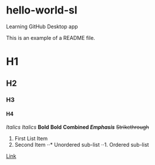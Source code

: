 # hello-world-sl
Learning GitHub Desktop app

This is an example of a README file.
# H1
## H2
### H3
#### H4

*Italics* _Italics_
**Bold** __Bold__
**Combined _Emphasis_**
~~Strikethrough~~

1. First List Item
2. Second Item
⋅⋅* Unordered sub-list
⋅⋅1. Ordered sub-list

[Link](https://www.google.com)
